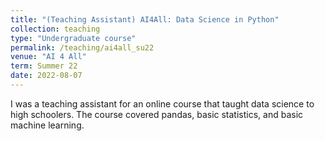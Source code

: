 ```yaml
---
title: "(Teaching Assistant) AI4All: Data Science in Python"
collection: teaching
type: "Undergraduate course"
permalink: /teaching/ai4all_su22
venue: "AI 4 All"
term: Summer 22
date: 2022-08-07
---
```


I was a teaching assistant for an online course that taught data science to high schoolers. The course covered pandas, basic statistics, and basic machine learning.
